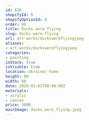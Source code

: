 ```yaml
---
id: 626
shopifyId: 0
shopifyOptionId: 0
order: 88
title: Ducks were flying
slug: ducks-were-flying
url: art-works/duckswereflyingjpeg
aliases:
- art-works/duckswereflyingjpeg
categories:
- painting
inStock: true
isVisible: true
location: Ukraine/ home
height: 80
width: 60
date: 2020-01-01T00:00:00Z
materials:
- acrylic
- canvas
price: 3000
mainImage: ducks_were_flying.jpeg
---
```

